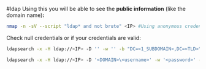 #ldap
Using this you will be able to see the **public information** (like the domain name)**:**
```sh
nmap -n -sV --script "ldap* and not brute" <IP> #Using anonymous credentials
```

Check null credentials or if your credentials are valid:
```sh
ldapsearch -x -H ldap://<IP> -D '' -w '' -b "DC=<1_SUBDOMAIN>,DC=<TLD>"

ldapsearch -x -H ldap://<IP> -D '<DOMAIN>\<username>' -w '<password>' -b "DC=<1_SUBDOMAIN>,DC=<TLD>"
```
